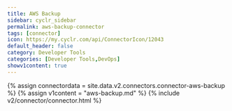 ```yaml
---
title: AWS Backup
sidebar: cyclr_sidebar
permalink: aws-backup-connector
tags: [connector]
icon: https://my.cyclr.com/api/ConnectorIcon/12043
default_header: false
category: Developer Tools
categories: [Developer Tools,DevOps]
showv1content: true
---
```

{% assign connectordata = site.data.v2.connectors.connector-aws-backup %}
{% assign v1content = "aws-backup.md" %}
{% include v2/connector/connector.html %}	